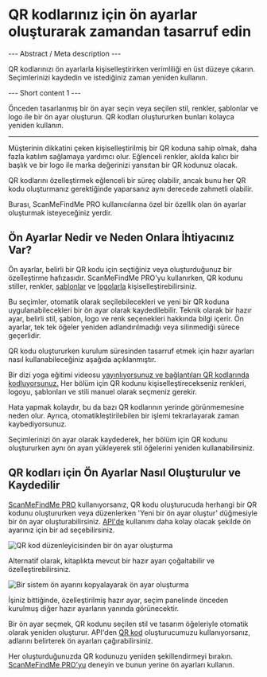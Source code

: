 <h1>QR kodlarınız için ön ayarlar oluşturarak zamandan tasarruf edin</h1>

--- Abstract / Meta description ---

QR kodlarınızı ön ayarlarla kişiselleştirirken verimliliği en üst düzeye çıkarın. Seçimlerinizi kaydedin ve istediğiniz zaman yeniden kullanın.

--- Short content 1 ---

Önceden tasarlanmış bir ön ayar seçin veya seçilen stil, renkler, şablonlar ve logo ile bir ön ayar oluşturun. QR kodları oluştururken bunları kolayca yeniden kullanın.

----------

<p>Müşterinin dikkatini çeken kişiselleştirilmiş bir QR koduna sahip olmak, daha fazla katılım sağlamaya yardımcı olur. Eğlenceli renkler, akılda kalıcı bir başlık ve bir logo ile marka değerinizi yansıtan bir QR kodunuz olacak.</p>

<p>QR kodlarını özelleştirmek eğlenceli bir süreç olabilir, ancak bunu her QR kodu oluşturmanız gerektiğinde yaparsanız aynı derecede zahmetli olabilir.</p>

<p>Burası, ScanMeFindMe PRO kullanıcılarına özel bir özellik olan ön ayarlar oluşturmak isteyeceğiniz yerdir.</p>

<h2>Ön Ayarlar Nedir ve Neden Onlara İhtiyacınız Var?</h2>

<p>Ön ayarlar, belirli bir QR kodu için seçtiğiniz veya oluşturduğunuz bir özelleştirme hafızasıdır. ScanMeFindMe PRO&#39;yu kullanırken, QR kodunu stiller, renkler, <a href="#article:about_templates">şablonlar</a> ve <a href="#article:about_logos">logolarla</a> kişiselleştirebilirsiniz.</p>

<p>Bu seçimler, otomatik olarak seçilebilecekleri ve yeni bir QR koduna uygulanabilecekleri bir ön ayar olarak kaydedilebilir. Teknik olarak bir hazır ayar, belirli stil, şablon, logo ve renk seçenekleri hakkında bilgi içerir. Ön ayarlar, tek tek öğeler yeniden adlandırılmadığı veya silinmediği sürece geçerlidir.</p>

<p>QR kodu oluştururken kurulum süresinden tasarruf etmek için hazır ayarları nasıl kullanabileceğiniz aşağıda açıklanmıştır.</p>

<p>Bir dizi yoga eğitimi videosu <a href="#article:about_static">yayınlıyorsunuz ve bağlantıları QR kodlarında kodluyorsunuz.</a> Her bölüm için QR kodunu kişiselleştirecekseniz renkleri, logoyu, şablonları ve stili manuel olarak seçmeniz gerekir.</p>

<p>Hata yapmak kolaydır, bu da bazı QR kodlarının yerinde görünmemesine neden olur. Ayrıca, otomatikleştirilebilen bir işlemi tekrarlayarak zaman kaybediyorsunuz.</p>

<p>Seçimlerinizi ön ayar olarak kaydederek, her bölüm için QR kodunu oluştururken aynı ön ayarı yükleyerek stil öğelerini yeniden kullanabilirsiniz.</p>

<h2>QR kodları için Ön Ayarlar Nasıl Oluşturulur ve Kaydedilir</h2>

<p><a href="#pro">ScanMeFindMe PRO</a> kullanıyorsanız, QR kodu oluşturucuda herhangi bir QR kodunu oluştururken veya düzenlerken &#39;Yeni bir ön ayar oluştur&#39; düğmesiyle bir ön ayar oluşturabilirsiniz. <a href="#about:api" title="QR kodu API&#39;si">API&#39;de</a> kullanımı daha kolay olacak şekilde ön ayarınız için bir ad seçebilirsiniz.</p>

<p class="imageholder">
    <img src="https://media.scanmefindme.com/blog/about_presets/files/img 1 - Presets.png"
        alt="QR kod düzenleyicisinden bir ön ayar oluşturma">
</p>

<p>Alternatif olarak, kitaplıkta mevcut bir hazır ayarı çoğaltabilir ve özelleştirebilirsiniz.</p>

<p class="imageholder">
    <img src="https://media.scanmefindme.com/blog/about_presets/files/img 2 - customize preset.png"
        alt="Bir sistem ön ayarını kopyalayarak ön ayar oluşturma">
</p>

<p>İşiniz bittiğinde, özelleştirilmiş hazır ayar, seçim panelinde önceden kurulmuş diğer hazır ayarların yanında görünecektir.</p>

<p>Bir ön ayar seçmek, QR kodunu seçilen stil ve tasarım öğeleriyle otomatik olarak yeniden oluşturur. API&#39;den <a href="#static:url">QR kod</a> oluşturucumuzu kullanıyorsanız, adlarını belirterek ön ayarları çağırabilirsiniz.</p>

<p>Her oluşturduğunuzda QR kodunuzu yeniden şekillendirmeyi bırakın. <a href="#pro">ScanMeFindMe PRO&#39;yu</a> deneyin ve bunun yerine ön ayarları kullanın.</p>
